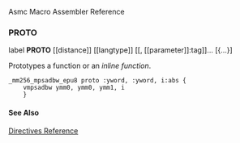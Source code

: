 Asmc Macro Assembler Reference

### PROTO

label **PROTO** [[distance]] [[langtype]] [[, [[parameter]]:tag]]... [{...}]

Prototypes a function or an _inline function_.
```assembly
_mm256_mpsadbw_epu8 proto :yword, :yword, i:abs {
    vmpsadbw ymm0, ymm0, ymm1, i
    }
```

#### See Also

[Directives Reference](readme.md)